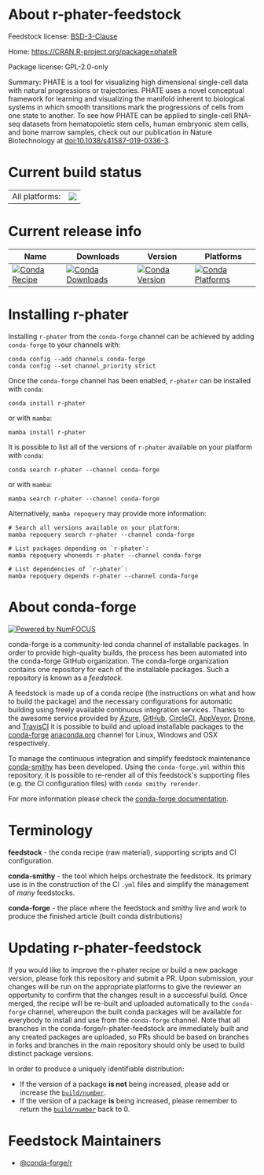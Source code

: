 About r-phater-feedstock
========================

Feedstock license: [BSD-3-Clause](https://github.com/conda-forge/r-phater-feedstock/blob/main/LICENSE.txt)

Home: https://CRAN.R-project.org/package=phateR

Package license: GPL-2.0-only

Summary: PHATE is a tool for visualizing high dimensional single-cell data with natural progressions or trajectories. PHATE uses a novel conceptual framework for learning and visualizing the manifold inherent to biological systems in which smooth transitions mark the progressions of cells from one state to another. To see how PHATE can be applied to single-cell RNA-seq datasets from hematopoietic stem cells, human embryonic stem cells, and bone marrow samples, check out our publication in Nature Biotechnology at <doi:10.1038/s41587-019-0336-3>.

Current build status
====================


<table><tr><td>All platforms:</td>
    <td>
      <a href="https://dev.azure.com/conda-forge/feedstock-builds/_build/latest?definitionId=9723&branchName=main">
        <img src="https://dev.azure.com/conda-forge/feedstock-builds/_apis/build/status/r-phater-feedstock?branchName=main">
      </a>
    </td>
  </tr>
</table>

Current release info
====================

| Name | Downloads | Version | Platforms |
| --- | --- | --- | --- |
| [![Conda Recipe](https://img.shields.io/badge/recipe-r--phater-green.svg)](https://anaconda.org/conda-forge/r-phater) | [![Conda Downloads](https://img.shields.io/conda/dn/conda-forge/r-phater.svg)](https://anaconda.org/conda-forge/r-phater) | [![Conda Version](https://img.shields.io/conda/vn/conda-forge/r-phater.svg)](https://anaconda.org/conda-forge/r-phater) | [![Conda Platforms](https://img.shields.io/conda/pn/conda-forge/r-phater.svg)](https://anaconda.org/conda-forge/r-phater) |

Installing r-phater
===================

Installing `r-phater` from the `conda-forge` channel can be achieved by adding `conda-forge` to your channels with:

```
conda config --add channels conda-forge
conda config --set channel_priority strict
```

Once the `conda-forge` channel has been enabled, `r-phater` can be installed with `conda`:

```
conda install r-phater
```

or with `mamba`:

```
mamba install r-phater
```

It is possible to list all of the versions of `r-phater` available on your platform with `conda`:

```
conda search r-phater --channel conda-forge
```

or with `mamba`:

```
mamba search r-phater --channel conda-forge
```

Alternatively, `mamba repoquery` may provide more information:

```
# Search all versions available on your platform:
mamba repoquery search r-phater --channel conda-forge

# List packages depending on `r-phater`:
mamba repoquery whoneeds r-phater --channel conda-forge

# List dependencies of `r-phater`:
mamba repoquery depends r-phater --channel conda-forge
```


About conda-forge
=================

[![Powered by
NumFOCUS](https://img.shields.io/badge/powered%20by-NumFOCUS-orange.svg?style=flat&colorA=E1523D&colorB=007D8A)](https://numfocus.org)

conda-forge is a community-led conda channel of installable packages.
In order to provide high-quality builds, the process has been automated into the
conda-forge GitHub organization. The conda-forge organization contains one repository
for each of the installable packages. Such a repository is known as a *feedstock*.

A feedstock is made up of a conda recipe (the instructions on what and how to build
the package) and the necessary configurations for automatic building using freely
available continuous integration services. Thanks to the awesome service provided by
[Azure](https://azure.microsoft.com/en-us/services/devops/), [GitHub](https://github.com/),
[CircleCI](https://circleci.com/), [AppVeyor](https://www.appveyor.com/),
[Drone](https://cloud.drone.io/welcome), and [TravisCI](https://travis-ci.com/)
it is possible to build and upload installable packages to the
[conda-forge](https://anaconda.org/conda-forge) [anaconda.org](https://anaconda.org/)
channel for Linux, Windows and OSX respectively.

To manage the continuous integration and simplify feedstock maintenance
[conda-smithy](https://github.com/conda-forge/conda-smithy) has been developed.
Using the ``conda-forge.yml`` within this repository, it is possible to re-render all of
this feedstock's supporting files (e.g. the CI configuration files) with ``conda smithy rerender``.

For more information please check the [conda-forge documentation](https://conda-forge.org/docs/).

Terminology
===========

**feedstock** - the conda recipe (raw material), supporting scripts and CI configuration.

**conda-smithy** - the tool which helps orchestrate the feedstock.
                   Its primary use is in the construction of the CI ``.yml`` files
                   and simplify the management of *many* feedstocks.

**conda-forge** - the place where the feedstock and smithy live and work to
                  produce the finished article (built conda distributions)


Updating r-phater-feedstock
===========================

If you would like to improve the r-phater recipe or build a new
package version, please fork this repository and submit a PR. Upon submission,
your changes will be run on the appropriate platforms to give the reviewer an
opportunity to confirm that the changes result in a successful build. Once
merged, the recipe will be re-built and uploaded automatically to the
`conda-forge` channel, whereupon the built conda packages will be available for
everybody to install and use from the `conda-forge` channel.
Note that all branches in the conda-forge/r-phater-feedstock are
immediately built and any created packages are uploaded, so PRs should be based
on branches in forks and branches in the main repository should only be used to
build distinct package versions.

In order to produce a uniquely identifiable distribution:
 * If the version of a package **is not** being increased, please add or increase
   the [``build/number``](https://docs.conda.io/projects/conda-build/en/latest/resources/define-metadata.html#build-number-and-string).
 * If the version of a package **is** being increased, please remember to return
   the [``build/number``](https://docs.conda.io/projects/conda-build/en/latest/resources/define-metadata.html#build-number-and-string)
   back to 0.

Feedstock Maintainers
=====================

* [@conda-forge/r](https://github.com/orgs/conda-forge/teams/r/)

